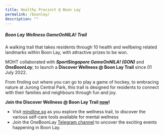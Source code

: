 ```yaml
---
title: Healthy Precinct @ Boon Lay
permalink: /boonlay/
description: ""
---
```

##### **Boon Lay Wellness GameOnNILA! Trail**
A walking trail that takes residents through 10 health and wellbeing related landmarks within Boon Lay, with attractive prizes to be won.
  
MOHT collaborated with ***SportSingapore GameOnNILA! (GON)*** and ***OneBoonLay***, to launch a **Discover Wellness @ Boon Lay Trail** since 01 July 2022.  

From finding out where you can go to play a game of hockey, to embracing nature at Jurong Central Park, this trail is designed for residents to connect with their families and neighbours through fun and joy.

**Join the Discover Wellness @ Boon Lay Trail [now](https://moht-hp.my.canva.site/_link/?link=https%3A%2F%2Fgo.gov.sg%2Fgogameonnila&target=mAeZChWRLV7Iym%2Fqrznf1568ofN08hNuqkW6saWLwFNTdX7rVmXraTGFXRUH%2FJn8dGiXArFr%2Fepgb1caNKgzDBjVa8sstjcFSf%2FEIVpes0RG7v%2FQ5W9sxIyjQRl%2BwYLJJrazEc73&iv=eCh%2BYuiZ4WnKIEIV)!**
* Visit [mindline.sg](https://moht-hp.my.canva.site/_link/?link=https%3A%2F%2Fwww.mindline.sg&target=KELwbQShG10WsvIlYMjIXpdwXWDGKL2JY52rBeO9cRnv5rO7gsvb3%2FeWY83kD47cS0K8GDlcKDYNk3kVNy9cCPDK14tSgtyta3sY27XzJApdJ9ZXydo5B7RrGNlwlzQ%3D&iv=J%2BTGM3ighb4B9PRr) as you explore the wellness trail, to discover the various self-care tools available for mental wellness
* Join the OneBoonLay [Telegram channel](https://moht-hp.my.canva.site/_link/?link=https%3A%2F%2Ft.me%2Foneboonlay&target=fPA60Qjj0RgUMzGwst36OtDwB7L41aMJARy4ughRUCTTufdEa49cEFgFYtYSGhURk85qJBf5bOldlpPIenfMuhVGIqF5%2Be%2BtaiyFOob17nDDVwqtANPB8Oa3WrHu7uA%3D&iv=1mGjjsyBx3AYS77O) to uncover the exciting events happening in Boon Lay.